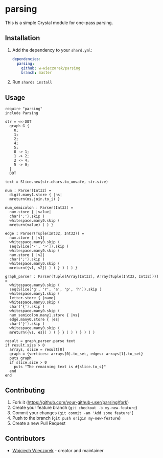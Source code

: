 # parsing

This is a simple Crystal module for one-pass parsing.

## Installation

1. Add the dependency to your `shard.yml`:

   ```yaml
   dependencies:
     parsing:
       github: w-wieczorek/parsing
       branch: master
   ```

2. Run `shards install`

## Usage

```crystal
require "parsing"
include Parsing

str = <<-DOT
  graph G {
    0;
    1;
    2;
    4;
    5;
    0 -> 1;
    1 -> 2;
    2 -> 4;
    5 -> 0;
  }
  DOT

text = Slice.new(str.chars.to_unsafe, str.size)

num : Parser(Int32) =
  digit.many1.store { |ns|
  mreturn(ns.join.to_i) }

num_semicolon : Parser(Int32) =
  num.store { |value|
  char(';').skip (
  whitespace.many0.skip (
  mreturn(value) ) ) }

edge : Parser(Tuple(Int32, Int32)) =
  num.store { |v1|
  whitespace.many0.skip (
  seq(Slice['-', '>']).skip (
  whitespace.many0.skip (
  num.store { |v2|
  char(';').skip (
  whitespace.many0.skip (
  mreturn({v1, v2}) ) ) } ) ) ) }

graph_parser : Parser(Tuple(Array(Int32), Array(Tuple(Int32, Int32)))) =
  whitespace.many0.skip (
  seq(Slice['g', 'r', 'a', 'p', 'h']).skip (
  whitespace.many1.skip (
  letter.store { |name|
  whitespace.many0.skip (
  char('{').skip (
  whitespace.many0.skip (
  num_semicolon.many1.store { |vs|
  edge.many0.store { |es|
  char('}').skip (
  whitespace.many0.skip (
  mreturn({vs, es}) ) ) } } ) ) ) } ) ) )

result = graph_parser.parse text
if result.size > 0
  arrays, slice = result[0]
  graph = {vertices: arrays[0].to_set, edges: arrays[1].to_set}
  puts graph
  if slice.size > 0
    puts "The remaining text is #{slice.to_s}"
  end
end
```

## Contributing

1. Fork it (<https://github.com/your-github-user/parsing/fork>)
2. Create your feature branch (`git checkout -b my-new-feature`)
3. Commit your changes (`git commit -am 'Add some feature'`)
4. Push to the branch (`git push origin my-new-feature`)
5. Create a new Pull Request

## Contributors

- [Wojciech Wieczorek](https://github.com/w-wieczorek) - creator and maintainer
